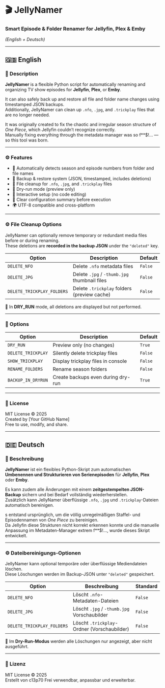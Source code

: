 # 🎬 JellyNamer  
### Smart Episode & Folder Renamer for Jellyfin, Plex & Emby  
*(English + Deutsch)*

---

## 🇬🇧 English

### 📖 Description
**JellyNamer** is a flexible Python script for automatically renaming and organizing TV show episodes for **Jellyfin**, **Plex**, or **Emby**.  

It can also safely back up and restore all file and folder name changes using timestamped JSON backups.  
Additionally, JellyNamer can clean up `.nfo`, `.jpg`, and `.trickplay` files that are no longer needed.

It was originally created to fix the chaotic and irregular season structure of *One Piece*, which Jellyfin couldn’t recognize correctly.  
Manually fixing everything through the metadata manager was so f**$!... — so this tool was born.  

---

### ⚙️ Features
- 🧠 Automatically detects season and episode numbers from folder and file names  
- 💾 Backup & restore system (JSON, timestamped, includes deletions)  
- 🧹 File cleanup for `.nfo`, `.jpg`, and `.trickplay` files  
- 🧪 Dry-run mode (preview only)  
- 🧩 Interactive setup (no code editing)  
- 💬 Clear configuration summary before execution  
- 🌍 UTF-8 compatible and cross-platform  

---

### ⚙️ File Cleanup Options
JellyNamer can optionally remove temporary or redundant media files before or during renaming.  
These deletions are **recorded in the backup JSON** under the `"deleted"` key.

| Option | Description | Default |
|---------|--------------|----------|
| `DELETE_NFO` | Delete `.nfo` metadata files | `False` |
| `DELETE_JPG` | Delete `.jpg` / `-thumb.jpg` thumbnail files | `False` |
| `DELETE_TRICKPLAY_FOLDERS` | Delete `.trickplay` folders (preview cache) | `False` |

🧪 In **DRY_RUN** mode, all deletions are displayed but not performed.

---

### 🧩 Options
| Option | Description | Default |
|---------|--------------|----------|
| `DRY_RUN` | Preview only (no changes) | `True` |
| `DELETE_TRICKPLAY` | Silently delete trickplay files | `False` |
| `SHOW_TRICKPLAY` | Display trickplay files in console | `False` |
| `RENAME_FOLDERS` | Rename season folders | `False` |
| `BACKUP_IN_DRYRUN` | Create backups even during dry-run | `True` |

---

### 📄 License
MIT License © 2025  
Created by [Your GitHub Name]  
Free to use, modify, and share.

---

## 🇩🇪 Deutsch

### 📖 Beschreibung
**JellyNamer** ist ein flexibles Python-Skript zum automatischen **Umbenennen und Strukturieren von Serienepisoden** für **Jellyfin**, **Plex** oder **Emby**.  

Es kann zudem alle Änderungen mit einem **zeitgestempelten JSON-Backup** sichern und bei Bedarf vollständig wiederherstellen.  
Zusätzlich kann JellyNamer überflüssige `.nfo`, `.jpg` und `.trickplay`-Dateien automatisch bereinigen.

s entstand ursprünglich, um die völlig unregelmäßigen Staffel- und Episodennamen von *One Piece* zu bereinigen.  
Da Jellyfin diese Strukturen nicht korrekt erkennen konnte und die manuelle Anpassung im Metadaten-Manager extrem f**$!..., wurde dieses Skript entwickelt.  

---

### ⚙️ Dateibereinigungs-Optionen
JellyNamer kann optional temporäre oder überflüssige Mediendateien löschen.  
Diese Löschungen werden im Backup-JSON unter `"deleted"` gespeichert.

| Option | Beschreibung | Standard |
|---------|---------------|-----------|
| `DELETE_NFO` | Löscht `.nfo`-Metadaten-Dateien | `False` |
| `DELETE_JPG` | Löscht `.jpg` / `-thumb.jpg` Vorschaubilder | `False` |
| `DELETE_TRICKPLAY_FOLDERS` | Löscht `.trickplay`-Ordner (Vorschaubilder) | `False` |

🧪 Im **Dry-Run-Modus** werden alle Löschungen nur angezeigt, aber nicht ausgeführt.

---

### 📄 Lizenz
MIT License © 2025  
Erstellt von c13p70 
Frei verwendbar, anpassbar und erweiterbar.

